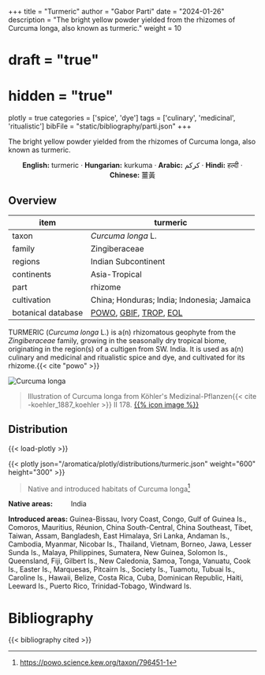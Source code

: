 +++
title = "Turmeric"
author = "Gabor Parti"
date = "2024-01-26"
description = "The bright yellow powder yielded from the rhizomes of Curcuma longa, also known as turmeric."
weight = 10
# draft = "true"
# hidden = "true"
plotly = true
categories = ['spice', 'dye']
tags = ['culinary', 'medicinal', 'ritualistic']
bibFile = "static/bibliography/parti.json"
+++

The bright yellow powder yielded from the rhizomes of Curcuma longa, also known as turmeric.

[<i class="fab fa-wikipedia-w"></i>](https://en.wikipedia.org/wiki/Turmeric)

<center>

**English:** turmeric · **Hungarian:** kurkuma · **Arabic:** <span class="arabic-text" dir="rtl">كركم</span> · **Hindi:** <span class="devanagari-text">हल्दी</span> · **Chinese:** <span class="traditional-chinese-text">薑黃</span>

</center>

## Overview

|       item       |                                                                                      turmeric                                                                                     |
|------------------|-----------------------------------------------------------------------------------------------------------------------------------------------------------------------------------|
|       taxon      |                                                                                 *Curcuma longa* L.                                                                                |
|      family      |                                                                                   Zingiberaceae                                                                                   |
|      regions     |                                                                                Indian Subcontinent                                                                                |
|    continents    |                                                                                   Asia-Tropical                                                                                   |
|       part       |                                                                                      rhizome                                                                                      |
|    cultivation   |                                                                     China; Honduras; India; Indonesia; Jamaica                                                                    |
|botanical database|[POWO](https://powo.science.kew.org/taxon/796451-1), [GBIF](https://www.gbif.org/species/2757624), [TROP](https://tropicos.org/name/34500029), [EOL](https://eol.org/pages/1122309)|

TURMERIC (*Curcuma longa* L.) is a(n) rhizomatous geophyte from the *Zingiberaceae* family, growing in the seasonally dry tropical biome, originating in the region(s) of a cultigen from SW. India. It is used as a(n) culinary and medicinal and ritualistic spice and dye, and cultivated for its rhizome.{{< cite "powo" >}}

![Curcuma longa](/images/illustrations/turmeric.png?width=40rem "Illustration of Curcuma longa from Köhler's Medizinal-Pflanzen")

>Illustration of Curcuma longa from Köhler's Medizinal-Pflanzen{{< cite -koehler_1887_koehler >}} II 178. [{{% icon image %}}](https://www.biodiversitylibrary.org/item/10837#page/705/mode/1up)

## Distribution

{{< load-plotly >}}

{{< plotly json="/aromatica/plotly/distributions/turmeric.json" weight="600" height="300" >}}

>Native and introduced habitats of Curcuma longa[^powo]

[^powo]: https://powo.science.kew.org/taxon/796451-1

<p style="text-align:left;">

**Native areas:** &ensp; &ensp; &ensp; India

**Introduced areas:** Guinea-Bissau, Ivory Coast, Congo, Gulf of Guinea Is., Comoros, Mauritius, Réunion, China South-Central, China Southeast, Tibet, Taiwan, Assam, Bangladesh, East Himalaya, Sri Lanka, Andaman Is., Cambodia, Myanmar, Nicobar Is., Thailand, Vietnam, Borneo, Jawa, Lesser Sunda Is., Malaya, Philippines, Sumatera, New Guinea, Solomon Is., Queensland, Fiji, Gilbert Is., New Caledonia, Samoa, Tonga, Vanuatu, Cook Is., Easter Is., Marquesas, Pitcairn Is., Society Is., Tuamotu, Tubuai Is., Caroline Is., Hawaii, Belize, Costa Rica, Cuba, Dominican Republic, Haiti, Leeward Is., Puerto Rico, Trinidad-Tobago, Windward Is.

</p>



# Bibliography

{{< bibliography cited >}}

